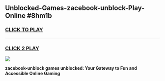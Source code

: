 
## Unblocked-Games-zacebook-unblock-Play-Online #8hm1b
<h3>
<a href="https://news.freeplayer.one?title=zacebook-unblock&ref=3">CLICK TO PLAY</a></h3>
<hr>

<h3>
<a href="https://news.freeplayer.one?title=zacebook-unblock&ref=3">CLICK 2 PLAY</a>
  
</h3>

<a href="https://news.freeplayer.one?title=zacebook-unblock&ref=3"><img src="https://clearcache.store/games.png"></a>


**zacebook-unblock games unblocked: Your Gateway to Fun and Accessible Online Gaming**
